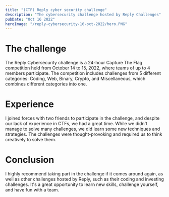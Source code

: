 ```yaml
---
title: "(CTF) Reply cyber security challenge"
description: "The cybersecurity challenge hosted by Reply Challenges"
pubDate: "Oct 16 2022"
heroImage: "/reply-cybersecurity-16-oct-2022/hero.PNG"
---
```


# The challenge
The Reply Cybersecurity challenge is a 24-hour Capture The Flag competition held from October 14 to 15, 2022, where teams of up to 4 members participate. The competition includes challenges from 5 different categories: Coding, Web, Binary, Crypto, and Miscellaneous, which combines different categories into one.  

# Experience
I joined forces with two friends to participate in the challenge, and despite our lack of experience in CTFs, we had a great time. While we didn't manage to solve many challenges, we did learn some new techniques and strategies. The challenges were thought-provoking and required us to think creatively to solve them.

# Conclusion
I highly recommend taking part in the challenge if it comes around again, as well as other challenges hosted by Reply, such as their coding and investing challenges. It's a great opportunity to learn new skills, challenge yourself, and have fun with a team. 
